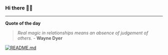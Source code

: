 ### Hi there 👋🏻


---

**Quote of the day**

> *Real magic in relationships means an absence of judgement of others.* - **Wayne Dyer** 

[![README.md](https://github.com/marcolovazzano/marcolovazzano/actions/workflows/readme.yml/badge.svg?branch=main)](https://github.com/marcolovazzano/marcolovazzano/actions/workflows/readme.yml)
